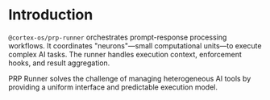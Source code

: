 # Introduction

`@cortex-os/prp-runner` orchestrates prompt-response processing workflows. It coordinates "neurons"—small computational units—to execute complex AI tasks. The runner handles execution context, enforcement hooks, and result aggregation.

PRP Runner solves the challenge of managing heterogeneous AI tools by providing a uniform interface and predictable execution model.
